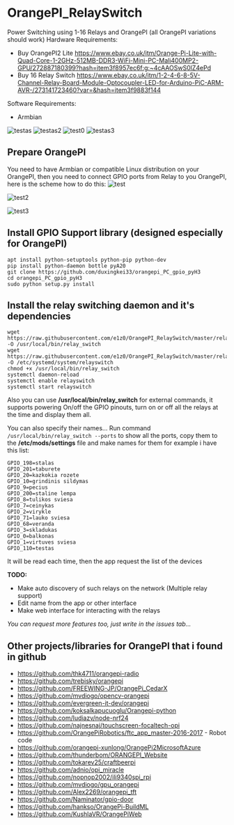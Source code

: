 # OrangePI_RelaySwitch
Power Switching using 1-16 Relays and OrangePI (all OrangePI variations should work)
Hardware Requirements:
* Buy OrangePI2 Lite https://www.ebay.co.uk/itm/Orange-Pi-Lite-with-Quad-Core-1-2GHz-512MB-DDR3-WiFi-Mini-PC-Mali400MP2-GPU/272887180399?hash=item3f8957ec6f:g:~4cAAOSwS0lZ4ePd
* Buy 16 Relay Switch https://www.ebay.co.uk/itm/1-2-4-6-8-5V-Channel-Relay-Board-Module-Optocoupler-LED-for-Arduino-PiC-ARM-AVR-/273141723460?var=&hash=item3f9883f144

Software Requirements:
* Armbian

![testas](/IMG_20180711_143803.jpg) ![testas2](IMG_20180711_143815.jpg)
![test0](/IMG_20180714_231605.jpg)
![testas3](/android_app_pic.png)


## Prepare OrangePI
You need to have Armbian or compatible Linux distribution on your OrangePI, then you need to connect GPIO ports from Relay to you OrangePI, here is the scheme how to do this:
![test](/orangepi_pins.png)


![test2](/OPiLite_pinout.jpg)

![test3](/IMG_20180714_205435.jpg)


## Install GPIO Support library (designed especially for OrangePI)
```
apt install python-setuptools python-pip python-dev
pip install python-daemon bottle pyA20
git clone https://github.com/duxingkei33/orangepi_PC_gpio_pyH3
cd orangepi_PC_gpio_pyH3
sudo python setup.py install
```

## Install the relay switching daemon and it's dependencies
```
wget https://raw.githubusercontent.com/e1z0/OrangePI_RelaySwitch/master/relay_switch -O /usr/local/bin/relay_switch
wget https://raw.githubusercontent.com/e1z0/OrangePI_RelaySwitch/master/relayswitch.service -O /etc/systemd/system/relayswitch
chmod +x /usr/local/bin/relay_switch
systemctl daemon-reload
systemctl enable relayswitch
systemctl start relayswitch
```
Also you can use **/usr/local/bin/relay_switch** for external commands, it supports powering On/off the GPIO pinouts, turn on or off all the relays at the time and display them all.

You can also specify their names... Run command
```/usr/local/bin/relay_switch --ports``` to show all the ports, copy them to the **/etc/mods/settings** file and make names for them for example i have this list:
```GPIO_199=monitorius 1
GPIO_198=stalas
GPIO_201=taburete
GPIO_20=kazkokia rozete
GPIO_10=grindinis sildymas
GPIO_9=pecius
GPIO_200=staline lempa
GPIO_8=tulikos sviesa
GPIO_7=ceinykas
GPIO_2=virykle
GPIO_71=lauko sviesa
GPIO_68=veranda
GPIO_3=skladukas
GPIO_0=balkonas
GPIO_1=virtuves sviesa
GPIO_110=testas
```
It will be read each time, then the app request the list of the devices

**TODO:**
* Make auto discovery of such relays on the network (Multiple relay support)
* Edit name from the app or other interface
* Make web interface for interacting with the relays

*You can request more features too, just write in the issues tab...*

## Other projects/libraries for OrangePI that i found in github

* https://github.com/thk4711/orangepi-radio
* https://github.com/trebisky/orangepi
* https://github.com/FREEWING-JP/OrangePi_CedarX
* https://github.com/mvdiogo/opencv-orangepi
* https://github.com/evergreen-it-dev/orangepi
* https://github.com/koksalkapucuoglu/Orangepi-python
* https://github.com/ludiazv/node-nrf24
* https://github.com/najnesnaj/touchscreen-focaltech-opi
* https://github.com/OrangePiRobotics/ftc_app_master-2016-2017 - Robot code
* https://github.com/orangepi-xunlong/OrangePi2MicrosoftAzure
* https://github.com/thunderbom/ORANGEPI_Website
* https://github.com/tokarev25/craftbeerpi
* https://github.com/adnio/opi_miracle
* https://github.com/nopnop2002/ili9340spi_rpi
* https://github.com/mvdiogo/gpu_orangepi
* https://github.com/Alex2269/orangepi_tft
* https://github.com/Naminator/gpio-door
* https://github.com/hankso/OrangePi-BuildML
* https://github.com/KushlaVR/OrangePiWeb
